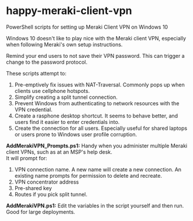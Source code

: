 # happy-meraki-client-vpn
PowerShell scripts for setting up Meraki Client VPN on Windows 10

Windows 10 doesn't like to play nice with the Meraki client VPN, especially when following Meraki's own setup instructions.

Remind your end users to not save their VPN password. This can trigger a change to the password protocol.

These scripts attempt to:
  1. Pre-emptively fix issues with NAT-Traversal. Commonly pops up when clients use cellphone hotspots.
  2. Simplify creating a split tunnel connection.
  3. Prevent Windows from authenticating to network resources with the VPN credential.
  4. Create a rasphone desktop shortcut. It seems to behave better, and users find it easier to enter credentials into.
  5. Create the connection for all users. Especially useful for shared laptops or users prone to Windows user profile corruption.
  
<b>AddMerakiVPN_Prompts.ps1:</b> Handy when you administer multiple Meraki client VPNs, such as at an MSP's help desk.    
  It will prompt for:

  1. VPN connection name.
      A new name will create a new connection. An existing name prompts for permission to delete and recreate.
  2. VPN concentrator address
  3. Pre-shared key
  4. Routes if you pick split tunnel.

<b>AddMerakiVPN.ps1:</b> Edit the variables in the script yourself and then run. Good for large deployments. 
